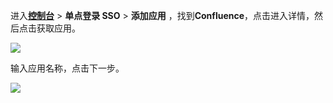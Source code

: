 <IntegrationDetailCard :title="`在 ${$localeConfig.brandName} 中创建应用`">

进入[**控制台**](https://console.authing.cn) > **单点登录 SSO** > **添加应用** ，找到**Confluence**，点击进入详情，然后点击获取应用。

![](~@imagesZhCn/integration/confluence/1-1.png)

输入应用名称，点击下一步。

![](~@imagesZhCn/integration/confluence/1-2.png)

</IntegrationDetailCard>
